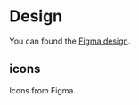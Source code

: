 # Design

You can found the [Figma design](https://www.figma.com/file/jRMFKZBuEJ5yqzun2WfFT0/learn?node-id=0%3A1&t=Aq1WgSPcR19HjCoI-1).

## icons

Icons from Figma.
